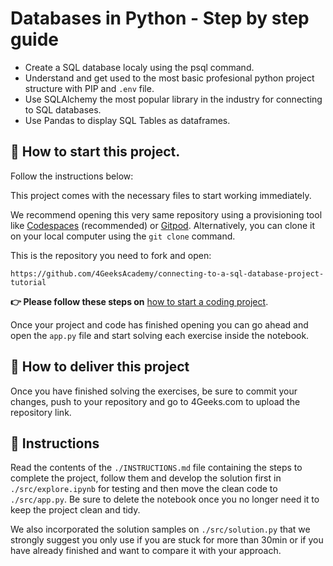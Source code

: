 <!--hide-->
# Databases in Python - Step by step guide
<!--endhide-->

- Create a SQL database localy using the psql command.
- Understand and get used to the most basic profesional python project structure with PIP and `.env` file.
- Use SQLAlchemy the most popular library in the industry for connecting to SQL databases.
- Use Pandas to display SQL Tables as dataframes.

## 🌱  How to start this project.

Follow the instructions below:

This project comes with the necessary files to start working immediately.

We recommend opening this very same repository using a provisioning tool like [Codespaces](https://4geeks.com/lesson/what-is-github-codespaces) (recommended) or [Gitpod](https://4geeks.com/lesson/how-to-use-gitpod). Alternatively, you can clone it on your local computer using the `git clone` command. 

This is the repository you need to fork and open:

```
https://github.com/4GeeksAcademy/connecting-to-a-sql-database-project-tutorial
```

**👉 Please follow these steps on** [how to start a coding project](https://4geeks.com/lesson/how-to-start-a-project).

Once your project and code has finished opening you can go ahead and open the `app.py` file and start solving each exercise inside the notebook.

## 🚛 How to deliver this project

Once you have finished solving the exercises, be sure to commit your changes, push to your repository and go to 4Geeks.com to upload the repository link.

## 📝 Instructions

Read the contents of the `./INSTRUCTIONS.md` file containing the steps to complete the project, follow them and develop the solution first in `./src/explore.ipynb` for testing and then move the clean code to `./src/app.py`. Be sure to delete the notebook once you no longer need it to keep the project clean and tidy.

We also incorporated the solution samples on `./src/solution.py` that we strongly suggest you only use if you are stuck for more than 30min or if you have already finished and want to compare it with your approach.
